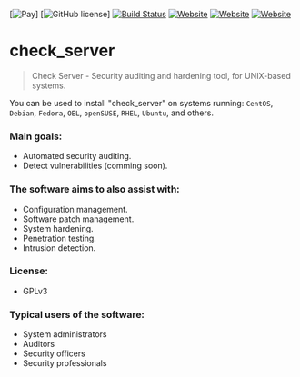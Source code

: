 [![Pay](https://img.shields.io/badge/%24-free-%23a10000.svg)]
[![GitHub license](https://img.shields.io/badge/license-MIT-blue.svg)]
[![Build Status](https://travis-ci.org/Fernando0069/check_server.svg?branch=master)](https://www.refsolutions.com)
[![Website](https://img.shields.io/website-up-down-green-red/http/shields.io.svg)](https://www.google.es)
[![Website](https://img.shields.io/website-up-down-green-red/http/shields.io.svg?style=plastic)](https://www.google.es)
[![Website](https://img.shields.io/website-up-down-green-red/http/shields.io.svg?style=flat-square)](https://www.google.es)

# check_server
> Check Server - Security auditing and hardening tool, for UNIX-based systems.

You can be used to install "check_server" on systems running: `CentOS`, `Debian`, `Fedora`, `OEL`, `openSUSE`, `RHEL`, `Ubuntu`, and others.

### Main goals:
- Automated security auditing.
- Detect vulnerabilities (comming soon).

### The software aims to also assist with:
- Configuration management.
- Software patch management.
- System hardening.
- Penetration testing.
- Intrusion detection.

### License:
- GPLv3

### Typical users of the software:
- System administrators
- Auditors
- Security officers
- Security professionals
